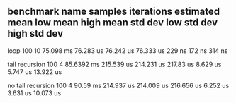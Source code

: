 
benchmark name                                  samples       iterations    estimated
                                                mean          low mean      high mean
                                                std dev       low std dev   high std dev
-------------------------------------------------------------------------------
loop                                                    100           10    75.098 ms
                                                  76.283 us    76.242 us    76.333 us
                                                     229 ns       172 ns       314 ns

tail recursion                                          100            4   85.6392 ms
                                                 215.539 us   214.231 us    217.83 us
                                                   8.629 us     5.747 us    13.922 us

no tail recursion                                       100            4     90.59 ms
                                                 214.937 us   214.009 us   216.656 us
                                                   6.252 us     3.631 us    10.073 us

